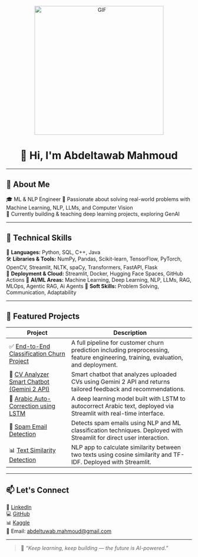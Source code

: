 <p align="center">
  <img src="https://media0.giphy.com/media/v1.Y2lkPTc5MGI3NjExeTNncmdwMDJjY2MydzQ5YnVoNTZseWlzemYxMDBoNDFzNnZreWY3YyZlcD12MV9pbnRlcm5hbF9naWZfYnlfaWQmY3Q9Zw/qgQUggAC3Pfv687qPC/giphy.gif" width="350" alt="GIF" />
</p>

<h1 align="center">👋 Hi, I'm Abdeltawab Mahmoud</h1>

---

## 🧠 About Me

🎓 ML & NLP Engineer 
💬 Passionate about solving real-world problems with Machine Learning, NLP, LLMs, and Computer Vision  
🚀 Currently building & teaching deep learning projects, exploring GenAI

---

## 🔧 Technical Skills

🧠 **Languages:** Python, SQL, C++, Java  
🛠️ **Libraries & Tools:** NumPy, Pandas, Scikit-learn, TensorFlow, PyTorch, OpenCV, Streamlit, NLTK, spaCy, Transformers, FastAPI, Flask  
🚀 **Deployment & Cloud:** Streamlit, Docker, Hugging Face Spaces, GitHub Actions
🧬 **AI/ML Areas:** Machine Learning, Deep Learning, NLP, LLMs, RAG, MLOps, Agentic RAG, Ai Agents
🤝 **Soft Skills:** Problem Solving, Communication, Adaptability

---

## 🚀 Featured Projects

| Project | Description |
|--------|-------------|
| ✅ [End-to-End Classification Churn Project](https://github.com/Abdomahmoud7/End-to-End-Classification-Churn-Project) | A full pipeline for customer churn prediction including preprocessing, feature engineering, training, evaluation, and deployment. |
| 🤖 [CV Analyzer Smart Chatbot (Gemini 2 API)](https://github.com/Abdomahmoud7/CV-Analyzer-Smart-Chatbot-Using-Gemini-2-API) | Smart chatbot that analyzes uploaded CVs using Gemini 2 API and returns tailored feedback and recommendations. |
| 📝 [Arabic Auto-Correction using LSTM](https://github.com/Abdomahmoud7/Auto-Correction-in-Arabic-Using-LSTM-Deployment) | A deep learning model built with LSTM to autocorrect Arabic text, deployed via Streamlit with real-time interface. |
| 📧 [Spam Email Detection](https://github.com/Abdomahmoud7/Spam-email-detection-deployment) | Detects spam emails using NLP and ML classification techniques. Deployed with Streamlit for direct user interaction. |
| 📊 [Text Similarity Detection](https://github.com/Abdomahmoud7/Text-similarity-Deployment-using-Streamlit) | NLP app to calculate similarity between two texts using cosine similarity and TF-IDF. Deployed with Streamlit. |

---

## 📫 Let's Connect

🔗 [LinkedIn](https://www.linkedin.com/in/abdeltawab-mahmoud-ali-b6036b374/)  
💻 [GitHub](https://github.com/Abdomahmoud7)  
📊 [Kaggle](https://www.kaggle.com/abdeltawabmahmoud)  
📧 Email: abdeltuwab.mahmoud@gmail.com

---

> 💬 _“Keep learning, keep building — the future is AI-powered.”_
